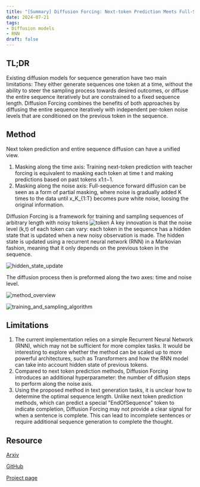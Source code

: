 ```yaml
---
title: "[Summary] Diffusion Forcing: Next-token Prediction Meets Full-Sequence Diffusion" 
date: 2024-07-21
tags: 
- Diffusion models
- RNN
draft: false 
---
```


## TL;DR
Existing diffusion models for sequence generation have two main limitations: They either generate sequences one token at a time, without the ability to steer the sampling process towards desired outcomes, or diffuse the entire sequence iteratively but are constrained to a fixed sequence length. Diffusion Forcing combines the benefits of both approaches by diffusing the entire sequence iteratively with independent per-token noise levels that are conditioned on the previous token in the sequence. 

## Method
Next token prediction and entire sequence diffusion can have a unified view.
1. Masking along the time axis: Training next-token prediction with teacher forcing is equivalent to masking each token at time t and making predictions based on past tokens x1:t−1. 
2. Masking along the noise axis: Full-sequence forward diffusion can be seen as a form of partial masking, where noise is gradually added K times to the data until x_K_{1:T} becomes pure white noise, loosing the original information.


Diffusion Forcing is a framework for training and sampling sequences of arbitrary length with noisy tokens 
![token](/posts/20240721_diffusion_forcing_next_token_prediction_meets_full_sequence_diffusion/token.png) 
A key innovation is that the noise level (k,t) of each token can vary: each token in the sequence has a hidden state that is updated when a new noisy observation is made. The hidden state is updated using a recurrent neural network (RNN) in a Markovian fashion, meaning that it only depends on the previous token in the sequence.

![hidden_state_update](/posts/20240721_diffusion_forcing_next_token_prediction_meets_full_sequence_diffusion/hidden_state_update.png) 

The diffusion process then is preformed along the two axes: time and noise level. 

![method_overview](/posts/20240721_diffusion_forcing_next_token_prediction_meets_full_sequence_diffusion/method_overview.png)

![training_and_sampling_algorithm](/posts/20240721_diffusion_forcing_next_token_prediction_meets_full_sequence_diffusion/training_and_sampling_algorithm.png)



## Limitations
1. The current implementation relies on a simple Recurrent Neural Network (RNN), which may not be sufficient for more complex tasks. It would be interesting to explore whether the method can be scaled up to more powerful architectures, such as Transformers and how the RNN model can take into account hidden state of previous tokens. 
2. Compared to next token prediction methods, Diffusion Forcing introduces an additional hyperparameter: the number of diffusion steps to perform along the noise axis.
3. Using the proposed method in text generation tasks, it is unclear how to determine the optimal sequence length. Unlike next token prediction methods, which can predict a special "EndOfSequence" token to indicate completion, Diffusion Forcing may not provide a clear signal for when a sentence is complete. This can lead to incomplete sentences or require additional sequence generation to complete the thought.

## Resource
[Arxiv](https://arxiv.org/pdf/2407.01392)

[GitHub](https://github.com/buoyancy99/diffusion-forcing)

[Project page](https://boyuan.space/diffusion-forcing/)